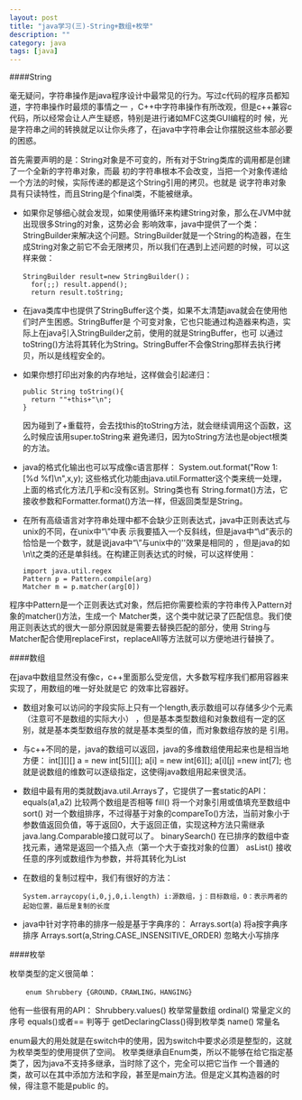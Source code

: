 ```yaml
---
layout: post
title: "java学习(三)-String+数组+枚举"
description: ""
category: java
tags: [java]
---
```

####String

毫无疑问，字符串操作是java程序设计中最常见的行为。写过c代码的程序员都知道，字符串操作时最烦的事情之一
，C++中字符串操作有所改观，但是c++兼容c代码，所以经常会让人产生疑惑，特别是进行诸如MFC这类GUI编程的时
候，光是字符串之间的转换就足以让你头疼了，在java中字符串会让你摆脱这些本部必要的困惑。

首先需要声明的是：String对象是不可变的，所有对于String类库的调用都是创建了一个全新的字符串对象，而最
初的字符串根本不会改变，当把一个对象传递给一个方法的时候，实际传递的都是这个String引用的拷贝。也就是
说字符串对象具有只读特性，而且String是个final类，不能被继承。

  * 如果你足够细心就会发现，如果使用循环来构建String对象，那么在JVM中就出现很多String的对象，这势必会
影响效率，java中提供了一个类：StringBuilder来解决这个问题。StringBuilder就是一个String的构造器，在生
成String对象之前它不会无限拷贝，所以我们在遇到上述问题的时候，可以这样来做：

        StringBuilder result=new StringBuilder()；
          for(;;) result.append();
          return result.toString;
  
  * 在java类库中也提供了StringBuffer这个类，如果不太清楚java就会在使用他们时产生困惑。StringBuffer是
个可变对象，它也只能通过构造器来构造，实际上在java引入StringBuilder之前，使用的就是StringBuffer，也可
以通过toString()方法将其转化为String。StringBuffer不会像String那样去执行拷贝，所以是线程安全的。

  * 如果你想打印出对象的内存地址，这样做会引起递归：
  
        public String toString(){
          return ""+this+"\n";
        }
    因为碰到了+重载符，会去找this的toString方法，就会继续调用这个函数，这么时候应该用super.toString来
避免递归，因为toString方法也是object根类的方法。

  * java的格式化输出也可以写成像c语言那样：
        System.out.format("Row 1: [%d %f]\n",x,y);
    这些格式化功能由java.util.Formatter这个类来统一处理，上面的格式化方法几乎和c没有区别。String类也有
String.format()方法，它接收参数和Formatter.format()方法一样，但返回类型是String。

  * 在所有高级语言对字符串处理中都不会缺少正则表达式，java中正则表达式与unix的不同，在unix中“\\”中表
示我要插入一个反斜线，但是java中“\\d”表示的恰恰是一个数字，就是说java中“\\”与unix中的'\'效果是相同的
，但是java的如\n\t之类的还是单斜线。在构建正则表达式的时候，可以这样使用：

        import java.util.regex
        Pattern p = Pattern.compile(arg)
        Matcher m = p.matcher(arg[0])
   程序中Pattern是一个正则表达式对象，然后把你需要检索的字符串传入Pattern对象的matcher()方法，生成一个
Matcher类，这个类中就记录了匹配信息。我们使用正则表达式的很大一部分原因就是需要去替换匹配的部分，使用
String与Matcher配合使用replaceFirst，replaceAll等方法就可以方便地进行替换了。

####数组

在java中数组显然没有像c，c++里面那么受宠信，大多数写程序我们都用容器来实现了，用数组的唯一好处就是它
的效率比容器好。

  * 数组对象可以访问的字段实际上只有一个length,表示数组可以存储多少个元素（注意可不是数组的实际大小）
，但是基本类型数组和对象数组有一定的区别，就是基本类型数组存放的就是基本类型的值，而对象数组存放的是
引用。
  
  * 与c++不同的是，java的数组可以返回，java的多维数组使用起来也是相当地方便：
        int[][][] a = new int[5][][];
        a[i] = new int[6][];
        a[i][j] =new int[7];
   也就是说数组的维数可以逐级指定，这使得java数组用起来很灵活。

  * 数组中最有用的类就数java.util.Arrays了，它提供了一套static的API：
        equals(a1,a2)  比较两个数组是否相等
        fill()         将一个对象引用或值填充至数组中
        sort()         对一个数组排序，不过得基于对象的compareTo()方法，当前对象小于参数值返回负值，等于返回0，大于返回正值，实现这种方法只需继承java.lang.Comparable接口就可以了。
        binarySearch() 在已排序的数组中查找元素，通常是返回一个插入点（第一个大于查找对象的位置）
        asList()       接收任意的序列或数组作为参数，并将其转化为List

  * 在数组的复制过程中，我们有很好的方法：
        
        System.arraycopy(i,0,j,0,i.length) i:源数组，j：目标数组，0：表示两者的起始位置，最后是复制的长度
        
  * java中针对字符串的排序一般是基于字典序的：
        Arrays.sort(a)   将a按字典序排序
        Arrays.sort(a,String.CASE_INSENSITIVE_ORDER)  忽略大小写排序

####枚举

枚举类型的定义很简单：

        enum Shrubbery {GROUND，CRAWLING，HANGING}

他有一些很有用的API：
        Shrubbery.values() 枚举常量数组
        ordinal()          常量定义的序号
        equals()或者==     判等于
        getDeclaringClass()得到枚举类
        name()             常量名
        
enum最大的用处就是在switch中的使用，因为switch中要求必须是整型的，这就为枚举类型的使用提供了空间。
枚举类继承自Enum类，所以不能够在给它指定基类了，因为java不支持多继承，当时除了这个，完全可以把它当作
一个普通的类，故可以在其中添加方法和字段，甚至是main方法。但是定义其构造器的时候，得注意不能是public
的。




























        
        
        
        
        
        
        
        
        
        
        
        
        
        
        
        
        
        
        
        
        
        
        
        
        
        
        
        
        
        
        
        
        


































































  






























   
   
  
  
	
	
	
	
	
	
	
	
	
	
	
	
  